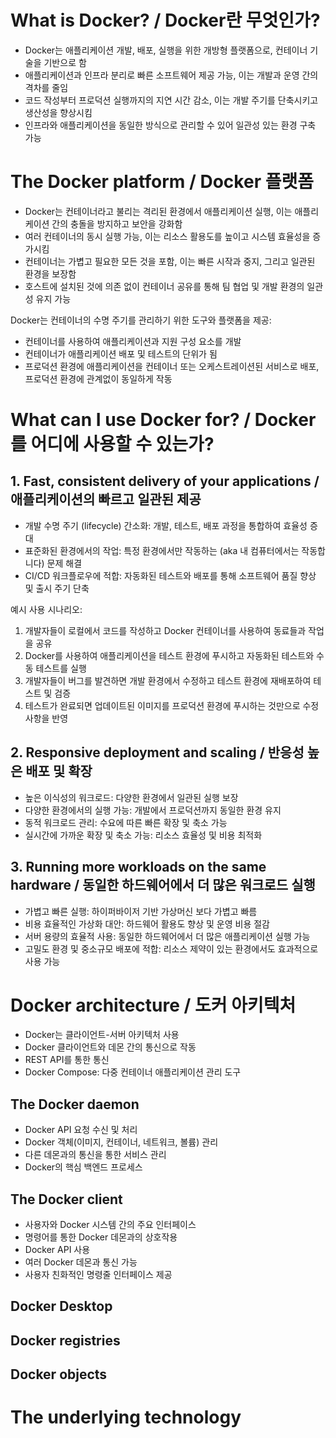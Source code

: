 # What is Docker? / Docker란 무엇인가?
- Docker는 애플리케이션 개발, 배포, 실행을 위한 개방형 플랫폼으로, 컨테이너 기술을 기반으로 함
- 애플리케이션과 인프라 분리로 빠른 소프트웨어 제공 가능, 이는 개발과 운영 간의 격차를 줄임
- 코드 작성부터 프로덕션 실행까지의 지연 시간 감소, 이는 개발 주기를 단축시키고 생산성을 향상시킴
- 인프라와 애플리케이션을 동일한 방식으로 관리할 수 있어 일관성 있는 환경 구축 가능

# The Docker platform / Docker 플랫폼
- Docker는 컨테이너라고 불리는 격리된 환경에서 애플리케이션 실행, 이는 애플리케이션 간의 충돌을 방지하고 보안을 강화함
- 여러 컨테이너의 동시 실행 가능, 이는 리소스 활용도를 높이고 시스템 효율성을 증가시킴
- 컨테이너는 가볍고 필요한 모든 것을 포함, 이는 빠른 시작과 중지, 그리고 일관된 환경을 보장함
- 호스트에 설치된 것에 의존 없이 컨테이너 공유를 통해 팀 협업 및 개발 환경의 일관성 유지 가능


Docker는 컨테이너의 수명 주기를 관리하기 위한 도구와 플랫폼을 제공:
- 컨테이너를 사용하여 애플리케이션과 지원 구성 요소를 개발
- 컨테이너가 애플리케이션 배포 및 테스트의 단위가 됨
- 프로덕션 환경에 애플리케이션을 컨테이너 또는 오케스트레이션된 서비스로 배포, 프로덕션 환경에 관계없이  동일하게 작동

# What can I use Docker for? / Docker를 어디에 사용할 수 있는가?
## 1. Fast, consistent delivery of your applications / 애플리케이션의 빠르고 일관된 제공
- 개발 수명 주기 (lifecycle) 간소화: 개발, 테스트, 배포 과정을 통합하여 효율성 증대
- 표준화된 환경에서의 작업: 특정 환경에서만 작동하는 (aka 내 컴퓨터에서는 작동합니다) 문제 해결
- CI/CD 워크플로우에 적합: 자동화된 테스트와 배포를 통해 소프트웨어 품질 향상 및 출시 주기 단축

예시 사용 시나리오:
1. 개발자들이 로컬에서 코드를 작성하고 Docker 컨테이너를 사용하여 동료들과 작업을 공유
2. Docker를 사용하여 애플리케이션을 테스트 환경에 푸시하고 자동화된 테스트와 수동 테스트를 실행
3. 개발자들이 버그를 발견하면 개발 환경에서 수정하고 테스트 환경에 재배포하여 테스트 및 검증
4. 테스트가 완료되면 업데이트된 이미지를 프로덕션 환경에 푸시하는 것만으로 수정 사항을 반영

## 2. Responsive deployment and scaling / 반응성 높은 배포 및 확장
- 높은 이식성의 워크로드: 다양한 환경에서 일관된 실행 보장
- 다양한 환경에서의 실행 가능: 개발에서 프로덕션까지 동일한 환경 유지
- 동적 워크로드 관리: 수요에 따른 빠른 확장 및 축소 가능
- 실시간에 가까운 확장 및 축소 가능: 리소스 효율성 및 비용 최적화

## 3. Running more workloads on the same hardware / 동일한 하드웨어에서 더 많은 워크로드 실행
- 가볍고 빠른 실행: 하이퍼바이저 기반 가상머신 보다 가볍고 빠름 
- 비용 효율적인 가상화 대안: 하드웨어 활용도 향상 및 운영 비용 절감
- 서버 용량의 효율적 사용: 동일한 하드웨어에서 더 많은 애플리케이션 실행 가능
- 고밀도 환경 및 중소규모 배포에 적합: 리소스 제약이 있는 환경에서도 효과적으로 사용 가능


# Docker architecture / 도커 아키텍처
- Docker는 클라이언트-서버 아키텍처 사용
- Docker 클라이언트와 데몬 간의 통신으로 작동
- REST API를 통한 통신
- Docker Compose: 다중 컨테이너 애플리케이션 관리 도구

## The Docker daemon
- Docker API 요청 수신 및 처리
- Docker 객체(이미지, 컨테이너, 네트워크, 볼륨) 관리
- 다른 데몬과의 통신을 통한 서비스 관리
- Docker의 핵심 백엔드 프로세스

## The Docker client
- 사용자와 Docker 시스템 간의 주요 인터페이스
- 명령어를 통한 Docker 데몬과의 상호작용
- Docker API 사용
- 여러 Docker 데몬과 통신 가능
- 사용자 친화적인 명령줄 인터페이스 제공

## Docker Desktop

## Docker registries

## Docker objects


# The underlying technology